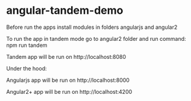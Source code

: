 # angular-tandem-demo

Before run the apps install modules in folders angularjs and angular2 

To run the app in tandem mode go to angular2 folder and run command:
 npm run tandem
 
 Tandem app will be run on http://localhost:8080
 
 Under the hood:

Angularjs app will be run on http://localhost:8000
 
Angular2+ app will be run on http://localhost:4200 
